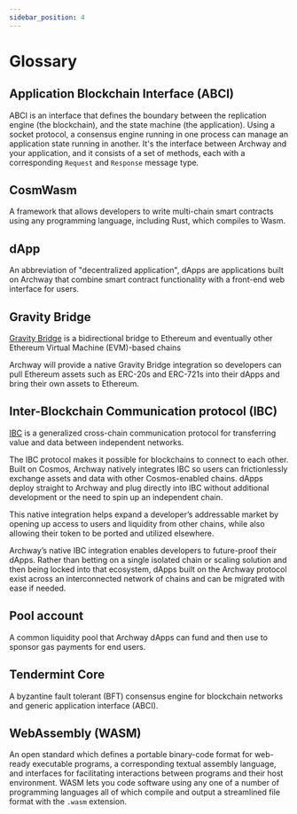```yaml
---
sidebar_position: 4
---
```


# Glossary

<!-- A -->

## Application Blockchain Interface (ABCI)

ABCI is an interface that defines the boundary between the replication engine (the blockchain), and the state machine (the application). Using a socket protocol, a consensus engine running in one process can manage an application state running in another. It's the interface between Archway and your application, and it consists of a set of methods, each with a corresponding `Request` and `Response` message type.

<!-- B -->

<!-- C -->

## CosmWasm

A framework that allows developers to write multi-chain smart contracts using any programming language, including Rust, which compiles to Wasm.


<!-- D -->

## dApp

An abbreviation of "decentralized application", dApps are applications built on Archway that combine smart contract functionality with a front-end web interface for users.

<!-- E -->
<!-- F -->

<!-- G -->

## Gravity Bridge

[Gravity Bridge](https://github.com/cosmos/gravity-bridge) is a bidirectional bridge to Ethereum and eventually other Ethereum Virtual Machine (EVM)-based chains

Archway will provide a native Gravity Bridge integration so developers can pull Ethereum assets such as ERC-20s and ERC-721s into their dApps and bring their own assets to Ethereum.

<!-- H -->

<!-- I -->

## Inter-Blockchain Communication protocol (IBC)

[IBC](https://docs.cosmos.network/master/ibc/overview.html) is a generalized cross-chain communication protocol for transferring value and data between independent networks.

The IBC protocol makes it possible for blockchains to connect to each other. Built on Cosmos, Archway natively integrates IBC so users can frictionlessly exchange assets and data with other Cosmos-enabled chains. dApps deploy straight to Archway and plug directly into IBC without additional development or the need to spin up an independent chain.

This native integration helps expand a developer’s addressable market by opening up access to users and liquidity from other chains, while also allowing their token to be ported and utilized elsewhere.

Archway’s native IBC integration enables developers to future-proof their dApps. Rather than betting on a single isolated chain or scaling solution and then being locked into that ecosystem, dApps built on the Archway protocol exist across an interconnected network of chains and can be migrated with ease if needed.

<!-- J -->
<!-- K -->
<!-- L -->
<!-- M -->
<!-- N -->
<!-- O -->

<!-- P -->

## Pool account

A common liquidity pool that Archway dApps can fund and then use to sponsor gas payments for end users.

<!-- Q -->
<!-- R -->
<!-- S -->
<!-- T -->

## Tendermint Core

A byzantine fault tolerant (BFT) consensus engine for blockchain networks and generic application interface (ABCI).

<!-- U -->
<!-- V -->

<!-- W -->

## WebAssembly (WASM) 

An open standard which defines a portable binary-code format for web-ready executable programs, a corresponding textual assembly language, and interfaces for facilitating interactions between programs and their host environment. WASM lets you code software using any one of a number of programming languages all of which compile and output a streamlined file format with the `.wasm` extension.

<!-- X -->
<!-- Y -->